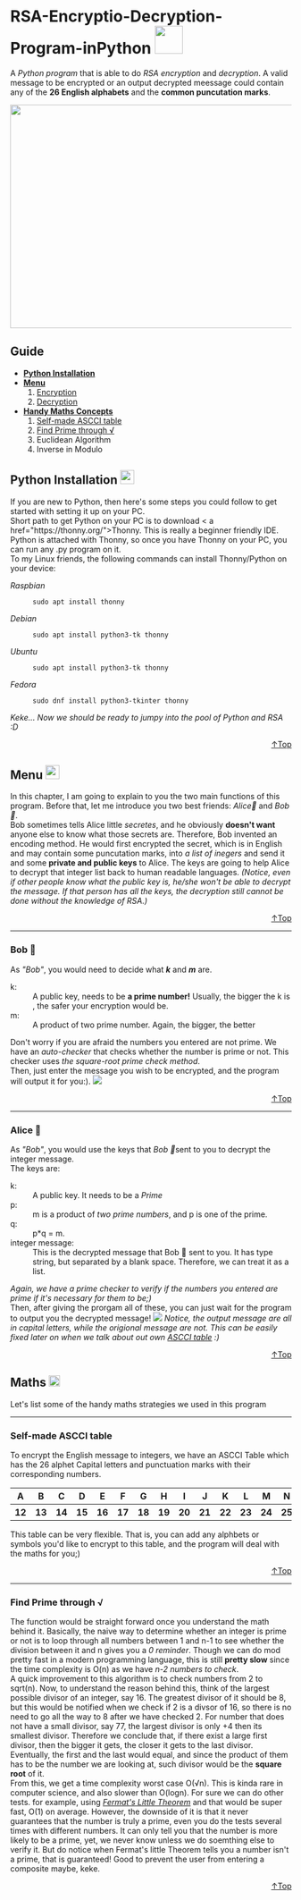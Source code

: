 <h1 id="opener"> RSA-Encryptio-Decryption-Program-inPython <img src="https://user-images.githubusercontent.com/90864900/157359880-1c55654d-7b1f-45e5-9494-e9035d6d09ba.png" width=50 height=50></h1>
A <em>Python program</em> that is able to do <em>RSA encryption</em> and <em>decryption</em>. A valid message to be encrypted or an output decrypted meessage could contain any of the <strong>26 English alphabets</strong> and the <strong>common puncutation marks</strong>.

<p align="center">
<img src="https://user-images.githubusercontent.com/90864900/157359529-76ad4562-befc-4b65-9f72-43342c320bd6.png" height=400 width=700>
</p>

<h2 id="gd"> Guide </h2>
<ul>
  <li><strong><a href="#py">Python Installation</a></strong></li>
  <li><a href="#menu">
    <strong>Menu</strong></a>
    <ol>
      <li><a href="#bob">Encryption</a></li>
      <li><a href="#alice">Decryption</a></li>
    </ol>
  </li>
  <li><strong><a href="#math">Handy Maths Concepts</a></strong>
      <ol>
        <li><a href="#ascci">Self-made ASCCI table</a></li>
        <li><a href="#sqrt">Find Prime through √</a></li>
      <li>Euclidean Algorithm</li>
      <li> Inverse in Modulo </li>
    </ol>
  </li>
</ul>

<h2 id="py"> Python Installation <img src="https://user-images.githubusercontent.com/90864900/157484639-967287e1-87ba-426c-99a7-9733f9aea50f.png" width=25 height=25>
</h2>
<p>
  If you are new to Python, then here's some steps you could follow to get started with setting it up on your PC.
  <br>
  Short path to get Python on your PC is to download < a href="https://thonny.org/">Thonny</a>. This is really a beginner friendly IDE. Python is attached with Thonny, so once you have Thonny on your PC, you can run any .py program on it.
  <br>
  To my Linux friends, the following commands can install Thonny/Python on your device:
  <br>
  <dl>
    <dt>
  <em>Raspbian</em>
    </dt>
  <dd>
    
  ```
  sudo apt install thonny
  ```
    
  </dd>
  <dt>
    <em>Debian</em>
    </dt>
  <dd>
    
  ```
  sudo apt install python3-tk thonny
  ```
    
  </dd>
  <dt>
    <em>Ubuntu</em>
  </dt>
  <dd>
    
  ```
  sudo apt install python3-tk thonny
  ```
    
  </dd>
  <dt>
    <em>Fedora</em>
  </dt>
  <dd>
    
  ```
  sudo dnf install python3-tkinter thonny
  ```
    
  </dd>
    
 </dl>
<i> Keke... Now we should be ready to jumpy into the pool of Python and RSA :D</i>
<p align="right"><a href="#gd">↑Top</a></p>
</p>

<h2 id="menu"> Menu <img src="https://user-images.githubusercontent.com/90864900/157484501-b2667b25-1bb8-45e7-8a76-c982f448a236.png" width=25 height=25>
</h2>
In this chapter, I am going to explain to you the two main functions of this program. Before that, let me introduce you two best friends: <em>Alice👧</em> and <em>Bob👦</em>.
<br>
Bob sometimes tells Alice little <em>secretes</em>, and he obviously <strong>doesn't want</strong> anyone else to know what those secrets are. Therefore, Bob invented an encoding method. He would first encrypted the secret, which is in English and may contain some puncutation marks, into <em>a list of inegers</em> and send it and some <strong>private and public keys</strong> to Alice. The keys are going to help Alice to decrypt that integer list back to human readable languages. <i>(Notice, even if other people know what the public key is, he/she won't be able to decrypt the message. If that person has all the keys, the decryption still cannot be done without the knowledge of RSA.)</i>
<p align="right"><a href="#gd">↑Top</a></p>

---------------------------------------------------------------------------
<h3 id="bob"> Bob 👦</h3>
<p>
  As <i>"Bob"</i>, you would need to decide what <i><strong>k</strong></i> and <i><strong>m</strong></i> are.
  <br>
  <dl>
    <dt>k:</<dt>
    <dd> A public key, needs to be <strong>a prime number!</strong> Usually, the bigger the k is , the safer your encryption would be.</dd>
        <dt>m:</<dt>
    <dd> A product of two prime number. Again, the bigger, the better</dd>
    </dl>
  Don't worry if you are afraid the numbers you entered are not prime. We have an <em>auto-checker</em> that checks whether the number is prime or not. This checker uses <em>the square-root prime check method</em>.
  <br>
  Then, just enter the message you wish to be encrypted, and the program will output it for you:).
<img src="https://user-images.githubusercontent.com/90864900/157482435-510f1676-3795-4aeb-96f9-d5bbbedafd2f.png">
<p align="right"><a href="#gd">↑Top</a></p>
</p>

---------------------------------------------------------------------------

<h3 id="alice"> Alice 👧</h3>
<p>
  As <i>"Bob"</i>, you would use the keys that <em>Bob 👦</em>sent to you to decrypt the integer message.
  <br>
  The keys are:
    <dl>
    <dt>k:</<dt>
      <dd> A public key. It needs to be a <em>Prime</em></dd>
    <dt>p:</<dt>
      <dd>m is a product of <em>two prime numbers</em>, and p is one of the prime.</dd>
    <dt>q:</<dt>
    <dd>p*q = m.</dd>
    <dt>integer message:</<dt>
    <dd>This is the decrypted message that Bob 👦 sent to you. It has type string, but separated by a blank space. Therefore, we can treat it as a list.</dd>
    </dl>
 <i>Again, we have a prime checker to verify if the numbers you entered are prime if it's necessary for them to be;)</i>
 <br>
 Then, after giving the prorgam all of these, you can just wait for the program to output you the decrypted message!
 <img src="https://user-images.githubusercontent.com/90864900/157482671-225cb890-33ee-42fd-9bcb-10ebfb370316.png">
 <i>Notice, the output message are all in capital letters, while the origional message are not. This can be easily fixed later on when we talk about out own <a href="#ascci"<strong><em>ASCCI table</em></strong></a> :)</i>
 <p align="right"><a href="#gd">↑Top</a></p>
</p>

<h2 id="math"> Maths <img src="https://user-images.githubusercontent.com/90864900/157484212-364147ac-cc05-494d-8587-2b84ab3a16f5.png" height=20 width=20> </h2>
<p>Let's list some of the handy maths strategies we used in this program</p>

---------------------------------------------------------------------------
<h3 id="ascci">Self-made ASCCI table</h3>
<p> To encrypt the English message to integers, we have an ASCCI Table which has the 26 alphet Capital letters and punctuation marks with their corresponding numbers.
  <table align="center" cellpadding="15" width="100%">
    <tr>
<th>A</th>
<th>B</th>
<th>C</th>
<th>D</th>
<th>E</th>
<th>F</th>
<th>G</th>
<th>H</th>
<th>I</th>
<th>J</th>
<th>K</th>
<th>L</th>
<th>M</th>
<th>N</th>
<th>O</th>
<th>P</th>
<th>Q</th>
<th>R</th>
<th>S</th>
<th>T</th>
<th>U</th>
<th>V</th>
<th>W</th>
<th>X</th>
<th>Y</th>
<th>Z</th>
<th> </th>
<th>!</th>
<th>,</th>
<th>.</th>
<th>:</th>
<th>;</th>
<th>'</th>
<th>"</th>
<th>?</th>
    </tr>
    <tr>
<th>12</th>
<th>13</th>
<th>14</th>
<th>15</th>
<th>16</th>
<th>17</th>
<th>18</th>
<th>19</th>
<th>20</th>
<th>21</th>
<th>22</th>
<th>23</th>
<th>24</th>
<th>25</th>
<th>26</th>
<th>27</th>
<th>28</th>
      <th>29</th>
<th>30</th>
<th>31</th>
<th>32</th>
<th>33</th>
<th>34</th>
<th>35</th>
<th>36</th>
<th>37</th>
<th>38</th>
<th>39</th>
<th>40</th>
<th>41</th>
<th>42</th>
<th>43</th>
<th>44</th>
<th>45</th>
<th>46</th>
    </tr>
</table>
This table can be very flexible. That is, you can add any alphbets or symbols you'd like to encrypt to this table, and the program will deal with the maths for you;)
 <p align="right"><a href="#gd">↑Top</a></p>
</p>

---------------------------------------------------------------------------
<h3 id="sqrt"> Find Prime through √ </h3>
<p>The function would be straight forward once you understand the math behind it. Basically, the naive way to determine whether an integer is prime or not is to loop through all numbers between 1 and n-1 to see whether the division between it and n gives you a <em>0 reminder</em>. Though we can do mod pretty fast in a modern programming language, this is still <strong>pretty slow</strong> since the time complexity is O(n) as we have <em>n-2 numbers to check</em>.
<br>
A quick improvement to this algorithm is to check numbers from 2 to sqrt(n). Now, to understand the reason behind this, think of the largest possible divisor of an integer, say 16. The greatest divisor of it should be 8, but this would be notified when we check if 2 is a divsor of 16, so there is no need to go all the way to 8 after we have checked 2. For number that does not have a small divisor, say 77, the largest divisor is only +4 then its smallest divisor. Therefore we conclude that, if there exist a large first divisor, then the bigger it gets, the closer it gets to the last divisor. Eventually, the first and the last would equal, and since the product of them has to be the number we are looking at, such divisor would be the <strong>square root</strong> of it.
  <br>
  From this, we get a time complexity worst case O(√n). This is kinda rare in computer science, and also slower than O(logn). For sure we can do other tests. for example, using <a href="https://en.wikipedia.org/wiki/Fermat%27s_little_theorem"><em>Fermat's Little Theorem</em></a> and that would be super fast, O(1) on average. However, the downside of it is that it never guarantees that the number is truly a prime, even you do the tests several times with different numbers. It can only tell you that the number is more likely to be a prime, yet, we never know unless we do soemthing else to verify it. But do notice when Fermat's little Theorem tells you a number isn't a prime, that is guaranteed! Good to prevent the user from entering a composite maybe, keke.

 <p align="right"><a href="#gd">↑Top</a></p>
</p>
</p>
